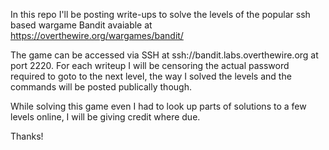In this repo I'll be posting write-ups to solve the levels of the popular
ssh based wargame Bandit avaiable at https://overthewire.org/wargames/bandit/

The game can be accessed via SSH at ssh://bandit.labs.overthewire.org at port
2220. For each writeup I will be censoring the actual password required to
goto to the next level, the way I solved the levels and the commands will be
posted publically though.

While solving this game even I had to look up parts of solutions to a few
levels online, I will be giving credit where due.

Thanks!
